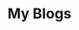 ---
title: "My Blogs"
permalink: /posts/
layout: home
author_profile: false
sidebar:
  nav: "navs"
---